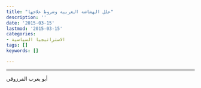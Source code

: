 ```yaml
---
title: "علل الهشاشة العربية وشروط علاجها"
description: ''
date: '2015-03-15'
lastmod: '2015-03-15'
categories:
- الاستراتيجيا السياسية
tags: []
keywords: []

---
```

---

أبو يعرب المرزوقي

###